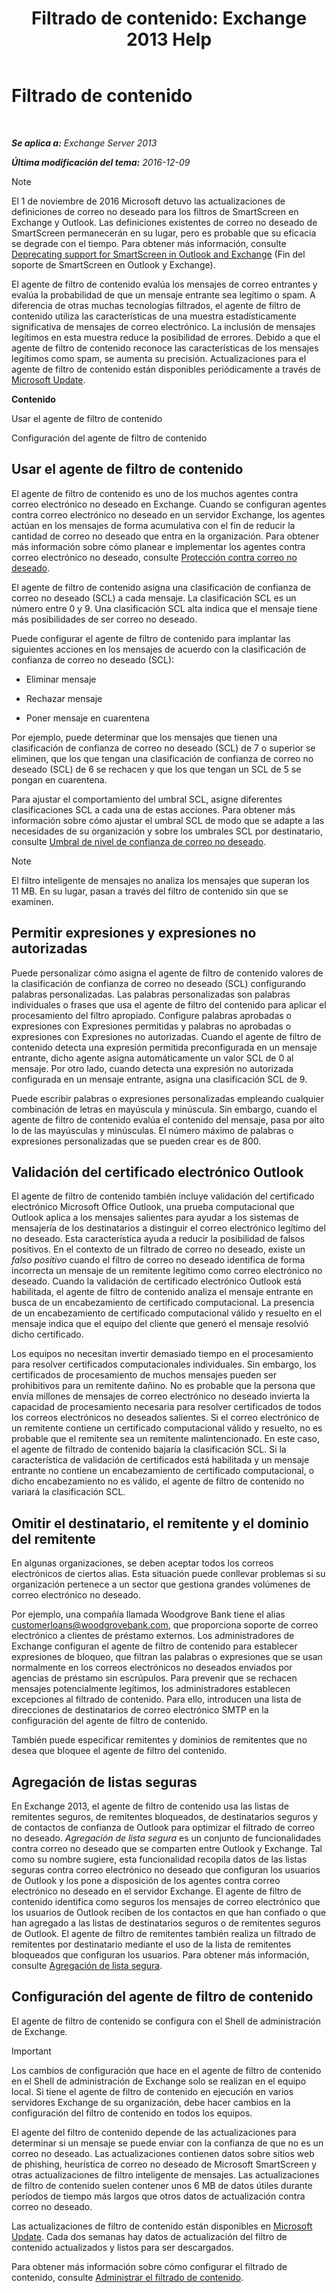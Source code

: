﻿---
title: 'Filtrado de contenido: Exchange 2013 Help'
TOCTitle: Filtrado de contenido
ms:assetid: d660ffbf-de05-46c2-940b-5200eca94e0a
ms:mtpsurl: https://technet.microsoft.com/es-es/library/Bb124739(v=EXCHG.150)
ms:contentKeyID: 49895942
ms.date: 05/22/2018
mtps_version: v=EXCHG.150
ms.translationtype: MT
---

# Filtrado de contenido

 

_**Se aplica a:** Exchange Server 2013_

_**Última modificación del tema:** 2016-12-09_


> [!NOTE]
> El 1 de noviembre de 2016 Microsoft detuvo las actualizaciones de definiciones de correo no deseado para los filtros de SmartScreen en Exchange y Outlook. Las definiciones existentes de correo no deseado de SmartScreen permanecerán en su lugar, pero es probable que su eficacia se degrade con el tiempo. Para obtener más información, consulte <A href="https://go.microsoft.com/fwlink/p/?linkid=835894">Deprecating support for SmartScreen in Outlook and Exchange</A> (Fin del soporte de SmartScreen en Outlook y Exchange).



El agente de filtro de contenido evalúa los mensajes de correo entrantes y evalúa la probabilidad de que un mensaje entrante sea legítimo o spam. A diferencia de otras muchas tecnologías filtrados, el agente de filtro de contenido utiliza las características de una muestra estadísticamente significativa de mensajes de correo electrónico. La inclusión de mensajes legítimos en esta muestra reduce la posibilidad de errores. Debido a que el agente de filtro de contenido reconoce las características de los mensajes legítimos como spam, se aumenta su precisión. Actualizaciones para el agente de filtro de contenido están disponibles periódicamente a través de [Microsoft Update](https://go.microsoft.com/fwlink/p/?linkid=54836).

**Contenido**

Usar el agente de filtro de contenido

Configuración del agente de filtro de contenido

## Usar el agente de filtro de contenido

El agente de filtro de contenido es uno de los muchos agentes contra correo electrónico no deseado en Exchange. Cuando se configuran agentes contra correo electrónico no deseado en un servidor Exchange, los agentes actúan en los mensajes de forma acumulativa con el fin de reducir la cantidad de correo no deseado que entra en la organización. Para obtener más información sobre cómo planear e implementar los agentes contra correo electrónico no deseado, consulte [Protección contra correo no deseado](anti-spam-protection-exchange-2013-help.md).

El agente de filtro de contenido asigna una clasificación de confianza de correo no deseado (SCL) a cada mensaje. La clasificación SCL es un número entre 0 y 9. Una clasificación SCL alta indica que el mensaje tiene más posibilidades de ser correo no deseado.

Puede configurar el agente de filtro de contenido para implantar las siguientes acciones en los mensajes de acuerdo con la clasificación de confianza de correo no deseado (SCL):

  - Eliminar mensaje

  - Rechazar mensaje

  - Poner mensaje en cuarentena

Por ejemplo, puede determinar que los mensajes que tienen una clasificación de confianza de correo no deseado (SCL) de 7 o superior se eliminen, que los que tengan una clasificación de confianza de correo no deseado (SCL) de 6 se rechacen y que los que tengan un SCL de 5 se pongan en cuarentena.

Para ajustar el comportamiento del umbral SCL, asigne diferentes clasificaciones SCL a cada una de estas acciones. Para obtener más información sobre cómo ajustar el umbral SCL de modo que se adapte a las necesidades de su organización y sobre los umbrales SCL por destinatario, consulte [Umbral de nivel de confianza de correo no deseado](spam-confidence-level-threshold-exchange-2013-help.md).


> [!NOTE]
> El filtro inteligente de mensajes no analiza los mensajes que superan los 11&nbsp;MB. En su lugar, pasan a través del filtro de contenido sin que se examinen.



## Permitir expresiones y expresiones no autorizadas

Puede personalizar cómo asigna el agente de filtro de contenido valores de la clasificación de confianza de correo no deseado (SCL) configurando palabras personalizadas. Las palabras personalizadas son palabras individuales o frases que usa el agente de filtro del contenido para aplicar el procesamiento del filtro apropiado. Configure palabras aprobadas o expresiones con Expresiones permitidas y palabras no aprobadas o expresiones con Expresiones no autorizadas. Cuando el agente de filtro de contenido detecta una expresión permitida preconfigurada en un mensaje entrante, dicho agente asigna automáticamente un valor SCL de 0 al mensaje. Por otro lado, cuando detecta una expresión no autorizada configurada en un mensaje entrante, asigna una clasificación SCL de 9.

Puede escribir palabras o expresiones personalizadas empleando cualquier combinación de letras en mayúscula y minúscula. Sin embargo, cuando el agente de filtro de contenido evalúa el contenido del mensaje, pasa por alto lo de las mayúsculas y minúsculas. El número máximo de palabras o expresiones personalizadas que se pueden crear es de 800.

## Validación del certificado electrónico Outlook

El agente de filtro de contenido también incluye validación del certificado electrónico Microsoft Office Outlook, una prueba computacional que Outlook aplica a los mensajes salientes para ayudar a los sistemas de mensajería de los destinatarios a distinguir el correo electrónico legítimo del no deseado. Esta característica ayuda a reducir la posibilidad de falsos positivos. En el contexto de un filtrado de correo no deseado, existe un *falso positivo* cuando el filtro de correo no deseado identifica de forma incorrecta un mensaje de un remitente legítimo como correo electrónico no deseado. Cuando la validación de certificado electrónico Outlook está habilitada, el agente de filtro de contenido analiza el mensaje entrante en busca de un encabezamiento de certificado computacional. La presencia de un encabezamiento de certificado computacional válido y resuelto en el mensaje indica que el equipo del cliente que generó el mensaje resolvió dicho certificado.

Los equipos no necesitan invertir demasiado tiempo en el procesamiento para resolver certificados computacionales individuales. Sin embargo, los certificados de procesamiento de muchos mensajes pueden ser prohibitivos para un remitente dañino. No es probable que la persona que envía millones de mensajes de correo electrónico no deseado invierta la capacidad de procesamiento necesaria para resolver certificados de todos los correos electrónicos no deseados salientes. Si el correo electrónico de un remitente contiene un certificado computacional válido y resuelto, no es probable que el remitente sea un remitente malintencionado. En este caso, el agente de filtrado de contenido bajaría la clasificación SCL. Si la característica de validación de certificados está habilitada y un mensaje entrante no contiene un encabezamiento de certificado computacional, o dicho encabezamiento no es válido, el agente de filtro de contenido no variará la clasificación SCL.

## Omitir el destinatario, el remitente y el dominio del remitente

En algunas organizaciones, se deben aceptar todos los correos electrónicos de ciertos alias. Esta situación puede conllevar problemas si su organización pertenece a un sector que gestiona grandes volúmenes de correo electrónico no deseado.

Por ejemplo, una compañía llamada Woodgrove Bank tiene el alias customerloans@woodgrovebank.com, que proporciona soporte de correo electrónico a clientes de préstamo externos. Los administradores de Exchange configuran el agente de filtro de contenido para establecer expresiones de bloqueo, que filtran las palabras o expresiones que se usan normalmente en los correos electrónicos no deseados enviados por agencias de préstamo sin escrúpulos. Para prevenir que se rechacen mensajes potencialmente legítimos, los administradores establecen excepciones al filtrado de contenido. Para ello, introducen una lista de direcciones de destinatarios de correo electrónico SMTP en la configuración del agente de filtro de contenido.

También puede especificar remitentes y dominios de remitentes que no desea que bloquee el agente de filtro del contenido.

## Agregación de listas seguras

En Exchange 2013, el agente de filtro de contenido usa las listas de remitentes seguros, de remitentes bloqueados, de destinatarios seguros y de contactos de confianza de Outlook para optimizar el filtrado de correo no deseado. *Agregación de lista segura* es un conjunto de funcionalidades contra correo no deseado que se comparten entre Outlook y Exchange. Tal como su nombre sugiere, esta funcionalidad recopila datos de las listas seguras contra correo electrónico no deseado que configuran los usuarios de Outlook y los pone a disposición de los agentes contra correo electrónico no deseado en el servidor Exchange. El agente de filtro de contenido identifica como seguros los mensajes de correo electrónico que los usuarios de Outlook reciben de los contactos en que han confiado o que han agregado a las listas de destinatarios seguros o de remitentes seguros de Outlook. El agente de filtro de remitentes también realiza un filtrado de remitentes por destinatario mediante el uso de la lista de remitentes bloqueados que configuran los usuarios. Para obtener más información, consulte [Agregación de lista segura](safelist-aggregation-exchange-2013-help.md).

## Configuración del agente de filtro de contenido

El agente de filtro de contenido se configura con el Shell de administración de Exchange.


> [!IMPORTANT]
> Los cambios de configuración que hace en el agente de filtro de contenido en el Shell de administración de Exchange solo se realizan en el equipo local. Si tiene el agente de filtro de contenido en ejecución en varios servidores Exchange de su organización, debe hacer cambios en la configuración del filtro de contenido en todos los equipos.



El agente del filtro de contenido depende de las actualizaciones para determinar si un mensaje se puede enviar con la confianza de que no es un correo no deseado. Las actualizaciones contienen datos sobre sitios web de phishing, heurística de correo no deseado de Microsoft SmartScreen y otras actualizaciones de filtro inteligente de mensajes. Las actualizaciones de filtro de contenido suelen contener unos 6 MB de datos útiles durante períodos de tiempo más largos que otros datos de actualización contra correo no deseado.

Las actualizaciones de filtro de contenido están disponibles en [Microsoft Update](https://go.microsoft.com/fwlink/p/?linkid=54836). Cada dos semanas hay datos de actualización del filtro de contenido actualizados y listos para ser descargados.

Para obtener más información sobre cómo configurar el filtrado de contenido, consulte [Administrar el filtrado de contenido](manage-content-filtering-exchange-2013-help.md).


